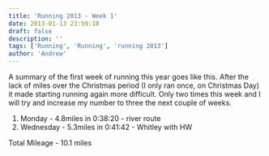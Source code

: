 ```yaml
---
title: 'Running 2013 - Week 1'
date: 2013-01-13 23:59:18
draft: false
description: ''
tags: ['Running', 'Running', 'running 2013']
author: 'Andrew'
---
```


A summary of the first week of running this year goes like this. After the lack of miles over the Christmas period (I only ran once, on Christmas Day) it made starting running again more difficult. Only two times this week and I will try and increase my number to three the next couple of weeks.

1.  Monday - 4.8miles in 0:38:20 - river route
2.  Wednesday - 5.3miles in 0:41:42 - Whitley with HW

Total Mileage - 10.1 miles

